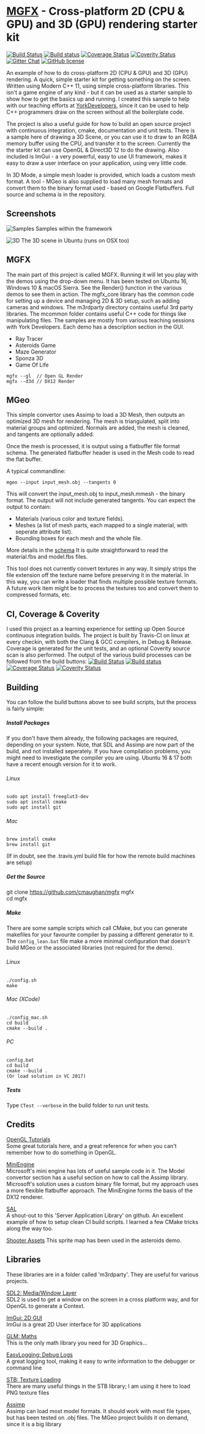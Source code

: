 [MGFX](https://github.com/cmaughan/mgfx) - Cross-platform 2D (CPU & GPU) and 3D (GPU) rendering starter kit
============================================================================

[![Build Status](https://travis-ci.org/cmaughan/mgfx.svg?branch=master)](https://travis-ci.org/cmaughan/mgfx)
[![Build status](https://ci.appveyor.com/api/projects/status/avfauf720bjx7gvh?svg=true)](https://ci.appveyor.com/project/cmaughan/mgfx)
[![Coverage Status](https://coveralls.io/repos/github/cmaughan/mgfx/badge.svg?branch=master&bust=1)](https://coveralls.io/github/cmaughan/mgfx?branch=master)
[![Coverity Status](https://scan.coverity.com/projects/12129/badge.svg)](https://scan.coverity.com/projects/cmaughan-mgfx)
[![Gitter Chat](https://badges.gitter.im/cmaughan/mgfx.svg)](https://gitter.im/cmaughan/mgfx)
[![GitHub license](https://img.shields.io/badge/license-MIT-blue.svg)](https://github.com/cmaughan/mgfx/blob/master/LICENSE)

An example of how to do cross-platform 2D (CPU & GPU) and 3D (GPU) rendering.  A quick, simple starter kit for getting something on the screen.
Written using Modern C++ 11, using simple cross-platform libraries.  This isn't a game engine of any kind - but it can be used as a starter sample
to show how to get the basics up and running.
I created this sample to help with our teaching efforts at [YorkDevelopers](https://yorkdevelopers.org), since it can be used to help C++ programmers
draw on the screen without all the boilerplate code.  

The project is also a useful guide for how to build an open source project with continuous integration, cmake, documentation and unit tests.
There is a sample here of drawing a 3D Scene, or you can use it to draw to an RGBA memory buffer using the CPU, and transfer
it to the screen.
Currently the the starter kit can use OpenGL & Direct3D 12 to do the drawing.  Also included is ImGui - a very powerful, easy to use UI framework,
makes it easy to draw a user interface on your application, using very little code.

In 3D Mode, a simple mesh loader is provided, which loads a custom mesh format.  A tool - MGeo is also supplied to load many mesh formats and convert
them to the binary format used - based on Google Flatbuffers.  Full source and schema is in the repository.

Screenshots
-----------

![Samples](screenshots/samples.png)
Samples within the framework

![3D](screenshots/3d_linux.png)
The 3D scene in Ubuntu (runs on OSX too)

MGFX
-----
The main part of this project is called MGFX.  Running it will let you play with the demos using the drop-down menu.
It has been tested on Ubuntu 16, Windows 10 & macOS Sierra. See the Render() function in the various demos to see them in action.
The mgfx_core library has the common code for setting up a device and managing 2D & 3D setup, such as adding cameras and windows.
The m3rdparty directory contains useful 3rd party libraries.  The mcommon folder contains useful C++ code for things like manipulating files.
The samples are mostly from various teaching sessions with York Developers.  Each demo has a description section in the GUI.

- Ray Tracer
- Asteroids Game
- Maze Generator
- Sponza 3D
- Game Of Life

```
mgfx --gl  // Open GL Render
mgfx --d3d // DX12 Render
```

MGeo
-----
This simple convertor uses Assimp to load a 3D Mesh, then outputs an optimized 3D mesh for rendering.
The mesh is triangulated, split into material groups and optimized.  Normals are added, the mesh is cleaned, 
and tangents are optionally added.

Once the mesh is processed, it is output using a flatbuffer file format schema.  The generated flatbuffer header is used in the Mesh code to read the flat buffer.

A typical commandline:
```
mgeo --input input_mesh.obj --tangents 0
```

This will convert the input_mesh.obj to input_mesh.mmesh - the binary format.  The output will not include generated tangents.
You can expect the output to contain:

- Materials (various color and texture fields).
- Meshes (a list of mesh parts, each mapped to a single material, with seperate attribute list).
- Bounding boxes for each mesh and the whole file.

More details in the [schema](https://github.com/cmaughan/mgfx/tree/master/mcommon/schema/model.fbs)
It is quite straightforward to read the material.fbs and model.fbs files.

This tool does not currently convert textures in any way.  It simply strips the file extension off the texture name before preserving it in the material.
In this way, you can write a loader that finds multiple possible texture formats.  
A future work item might be to process the textures too and convert them to compressed formats, etc.

CI, Coverage & Coverity
-----------------------
I used this project as a learning experience for setting up Open Source continuous integration builds.  The project is built by Travis-CI on linux at every checkin,
with both the Clang & GCC compilers, in Debug & Release.  Coverage is generated for the unit tests, and an optional Coverity source scan is also performed.
The output of the various build processes can be followed from the build buttons:
[![Build Status](https://travis-ci.org/cmaughan/mgfx.svg?branch=master)](https://travis-ci.org/cmaughan/mgfx)
[![Build status](https://ci.appveyor.com/api/projects/status/avfauf720bjx7gvh?svg=true)](https://ci.appveyor.com/project/cmaughan/mgfx)
[![Coverage Status](https://coveralls.io/repos/github/cmaughan/mgfx/badge.svg?branch=master&bust=1)](https://coveralls.io/github/cmaughan/mgfx?branch=master)
[![Coverity Status](https://scan.coverity.com/projects/12129/badge.svg)](https://scan.coverity.com/projects/cmaughan-mgfx)

Building
---------
You can follow the build buttons above to see build scripts, but the process is fairly simple:


##### Install Packages  
If you don't have them already, the following packages are required, depending on your system.  Note, that SDL and Assimp are now part of the build,
and not installed seperately.  If you have compilation problems, you might need to investigate the compiler you are using.
Ubuntu 16 & 17 both have a recent enough version for it to work.

###### Linux
```
sudo apt install freeglut3-dev  
sudo apt install cmake  
sudo apt install git  
```

###### Mac
```
brew install cmake
brew install git
```
(If in doubt, see the .travis.yml build file for how the remote build machines are setup)

##### Get the Source
git clone https://github.com/cmaughan/mgfx mgfx  
cd mgfx  

##### Make
There are some sample scripts which call CMake, but you can generate makefiles for your favourite compiler by passing a different generator to it.
The `config_lean.bat` file make a more minimal configuration that doesn't build MGeo or the associated libraries (not required for the demo).

###### Linux 
```
./config.sh
make
```  

###### Mac (XCode)
```
./config_mac.sh
cd build
cmake --build .
```
###### PC
```
config.bat
cd build
cmake --build .
(Or load solution in VC 2017)
```

##### Tests

Type `CTest --verbose` in the build folder to run unit tests.

Credits
----------
[OpenGL Tutorials](http://www.opengl-tutorial.org)  
Some great tutorials here, and a great reference for when you can't remember how to do something in OpenGL.  

[MiniEngine](https://github.com/Microsoft/DirectX-Graphics-Samples/tree/master/MiniEngine/ModelConverter)  
Microsoft's mini engine has lots of useful sample code in it.  The Model convertor section has a useful section on how to call the Assimp library.
Microsoft's solution uses a custom binary file format, but my approach uses a more flexible flatbuffer approach.
The MiniEngine forms the basis of the DX12 renderer.

[SAL](https://github.com/svens/sal)  
A shout-out to this 'Server Application Library' on github.  An excellent example of how to setup clean CI build scripts.
I learned a few CMake tricks along the way too.  

[Shooter Assets](http://kenney.nl/assets/space-shooter-redux)
This sprite map has been used in the asteroids demo.

Libraries
-----------
These libraries are in a folder called 'm3rdparty'.  They are useful for various projects.

[SDL2: Media/Window Layer](https://www.libsdl.org/download-2.0.php)  
SDL2 is used to get a window on the screen in a cross platform way, and for OpenGL to generate a Context.

[ImGui: 2D GUI](https://github.com/ocornut/imgui)  
ImGui is a great 2D User interface for 3D applications

[GLM: Maths](http://glm.g-truc.net/0.9.7/index.html)  
This is the only math library you need for 3D Graphics...

[EasyLogging: Debug Logs](https://github.com/muflihun/easyloggingpp)  
A great logging tool, making it easy to write information to the debugger or command line

[STB: Texture Loading](https://github.com/nothings/stb)  
There are many useful things in the STB library; I am using it here to load PNG texture files

[Assimp](http://www.assimp.org)  
Assimp can load most model formats.  It should work with most file types, but has been tested on .obj files.  The MGeo project builds it on demand, since it is a big library
